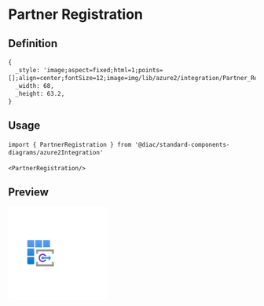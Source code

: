 # Partner Registration

## Definition

```
{
  _style: 'image;aspect=fixed;html=1;points=[];align=center;fontSize=12;image=img/lib/azure2/integration/Partner_Registration.svg;strokeColor=none;',
  _width: 68,
  _height: 63.2,
}
```

## Usage

```
import { PartnerRegistration } from '@diac/standard-components-diagrams/azure2Integration'

<PartnerRegistration/>
```

## Preview

<img src="./partner-registration.png" width="200"/>
